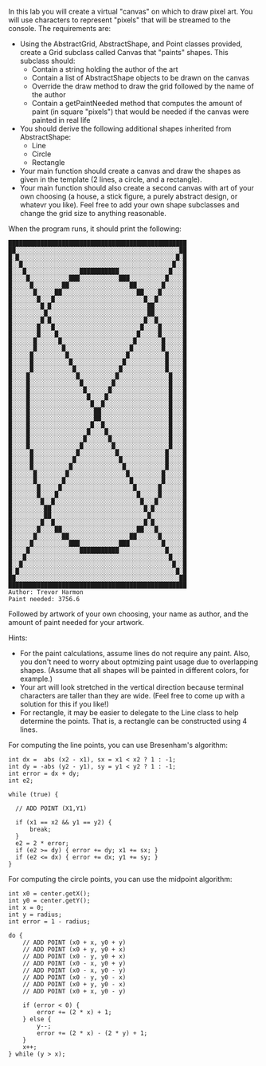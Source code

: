 In this lab you will create a virtual "canvas" on which to draw pixel art. You will use characters to represent "pixels" that will be streamed to the console. The requirements are:

* Using the AbstractGrid, AbstractShape, and Point classes provided, create a Grid subclass called Canvas that "paints" shapes. This subclass should:
    * Contain a string holding the author of the art
    * Contain a list of AbstractShape objects to be drawn on the canvas
    * Override the draw method to draw the grid followed by the name of the author
    * Contain a getPaintNeeded method that computes the amount of paint (in square "pixels") that would be needed if the canvas were painted in real life
* You should derive the following additional shapes inherited from AbstractShape:
    * Line
    * Circle
    * Rectangle
* Your main function should create a canvas and draw the shapes as given in the template (2 lines, a circle, and a rectangle).
* Your main function should also create a second canvas with art of your own choosing (a house, a stick figure, a purely abstract design, or whatevr you like). Feel free to add your own shape subclasses and change the grid size to anything reasonable.

When the program runs, it should print the following:

    ██████████████████████████████████████████████████
    ██░░░░░░░░░░░░░░░░░░░░░░░░░░░░░░░░░░░░░░░░░░░░░░██
    █░█░░░░░░░░░░░░░░░░░░░░░░░░░░░░░░░░░░░░░░░░░░░░█░█
    █░░█░░░░░░░░░░░░░░░░░░░░░░░░░░░░░░░░░░░░░░░░░░█░░█
    █░░░█░░░░░░░░░░░░░░░███████████░░░░░░░░░░░░░░█░░░█
    █░░░░█░░░░░░░░░░░███░░░░░░░░░░░███░░░░░░░░░░█░░░░█
    █░░░░░█░░░░░░░░██░░░░░░░░░░░░░░░░░██░░░░░░░█░░░░░█
    █░░░░░░█░░░░░██░░░░░░░░░░░░░░░░░░░░░██░░░░█░░░░░░█
    █░░░░░░░█░░░█░░░░░░░░░░░░░░░░░░░░░░░░░█░░█░░░░░░░█
    █░░░░░░░░█░█░░░░░░░░░░░░░░░░░░░░░░░░░░░██░░░░░░░░█
    █░░░░░░░░░█░░░░░░░░░░░░░░░░░░░░░░░░░░░░██░░░░░░░░█
    █░░░░░░░░█░█░░░░░░░░░░░░░░░░░░░░░░░░░░█░░█░░░░░░░█
    █░░░░░░░█░░░█░░░░░░░░░░░░░░░░░░░░░░░░█░░░░█░░░░░░█
    █░░░░░░░█░░░░█░░░░░░░░░░░░░░░░░░░░░░█░░░░░█░░░░░░█
    █░░░░░░█░░░░░░█░░░░░░░░░░░░░░░░░░░░█░░░░░░░█░░░░░█
    █░░░░░░█░░░░░░░█░░░░░░░░░░░░░░░░░░█░░░░░░░░█░░░░░█
    █░░░░░█░░░░░░░░░█░░░░░░░░░░░░░░░░█░░░░░░░░░░█░░░░█
    █░░░░░█░░░░░░░░░░█░░░░░░░░░░░░░░█░░░░░░░░░░░█░░░░█
    █░░░░░█░░░░░░░░░░░█░░░░░░░░░░░░█░░░░░░░░░░░░█░░░░█
    █░░░░█░░░░░░░░░░░░░█░░░░░░░░░░█░░░░░░░░░░░░░░█░░░█
    █░░░░█░░░░░░░░░░░░░░█░░░░░░░░█░░░░░░░░░░░░░░░█░░░█
    █░░░░█░░░░░░░░░░░░░░░█░░░░░░█░░░░░░░░░░░░░░░░█░░░█
    █░░░░█░░░░░░░░░░░░░░░░█░░░░█░░░░░░░░░░░░░░░░░█░░░█
    █░░░░█░░░░░░░░░░░░░░░░░█░░█░░░░░░░░░░░░░░░░░░█░░░█
    █░░░░█░░░░░░░░░░░░░░░░░░██░░░░░░░░░░░░░░░░░░░█░░░█
    █░░░░█░░░░░░░░░░░░░░░░░░██░░░░░░░░░░░░░░░░░░░█░░░█
    █░░░░█░░░░░░░░░░░░░░░░░█░░█░░░░░░░░░░░░░░░░░░█░░░█
    █░░░░█░░░░░░░░░░░░░░░░█░░░░█░░░░░░░░░░░░░░░░░█░░░█
    █░░░░█░░░░░░░░░░░░░░░█░░░░░░█░░░░░░░░░░░░░░░░█░░░█
    █░░░░█░░░░░░░░░░░░░░█░░░░░░░░█░░░░░░░░░░░░░░░█░░░█
    █░░░░░█░░░░░░░░░░░░█░░░░░░░░░░█░░░░░░░░░░░░░█░░░░█
    █░░░░░█░░░░░░░░░░░█░░░░░░░░░░░░█░░░░░░░░░░░░█░░░░█
    █░░░░░█░░░░░░░░░░█░░░░░░░░░░░░░░█░░░░░░░░░░░█░░░░█
    █░░░░░░█░░░░░░░░█░░░░░░░░░░░░░░░░█░░░░░░░░░█░░░░░█
    █░░░░░░█░░░░░░░█░░░░░░░░░░░░░░░░░░█░░░░░░░░█░░░░░█
    █░░░░░░░█░░░░░█░░░░░░░░░░░░░░░░░░░░█░░░░░░█░░░░░░█
    █░░░░░░░█░░░░█░░░░░░░░░░░░░░░░░░░░░░█░░░░░█░░░░░░█
    █░░░░░░░░█░░█░░░░░░░░░░░░░░░░░░░░░░░░█░░░█░░░░░░░█
    █░░░░░░░░░██░░░░░░░░░░░░░░░░░░░░░░░░░░█░█░░░░░░░░█
    █░░░░░░░░░██░░░░░░░░░░░░░░░░░░░░░░░░░░░█░░░░░░░░░█
    █░░░░░░░░█░░█░░░░░░░░░░░░░░░░░░░░░░░░░█░█░░░░░░░░█
    █░░░░░░░█░░░░██░░░░░░░░░░░░░░░░░░░░░██░░░█░░░░░░░█
    █░░░░░░█░░░░░░░██░░░░░░░░░░░░░░░░░██░░░░░░█░░░░░░█
    █░░░░░█░░░░░░░░░░███░░░░░░░░░░░███░░░░░░░░░█░░░░░█
    █░░░░█░░░░░░░░░░░░░░███████████░░░░░░░░░░░░░█░░░░█
    █░░░█░░░░░░░░░░░░░░░░░░░░░░░░░░░░░░░░░░░░░░░░█░░░█
    █░░█░░░░░░░░░░░░░░░░░░░░░░░░░░░░░░░░░░░░░░░░░░█░░█
    █░█░░░░░░░░░░░░░░░░░░░░░░░░░░░░░░░░░░░░░░░░░░░░█░█
    ██░░░░░░░░░░░░░░░░░░░░░░░░░░░░░░░░░░░░░░░░░░░░░░██
    ██████████████████████████████████████████████████
    Author: Trevor Harmon
    Paint needed: 3756.6

Followed by artwork of your own choosing, your name as author, and the amount of paint needed for your artwork.

Hints:

* For the paint calculations, assume lines do not require any paint. Also, you don't need to worry about optmizing paint usage due to overlapping shapes. (Assume that all shapes will be painted in different colors, for example.)
* Your art will look stretched in the vertical direction because terminal characters are taller than they are wide. (Feel free to come up with a solution for this if you like!)
* For rectangle, it may be easier to delegate to the Line class to help determine the points. That is, a rectangle can be constructed using 4 lines.

For computing the line points, you can use Bresenham's algorithm:

    int dx =  abs (x2 - x1), sx = x1 < x2 ? 1 : -1;
    int dy = -abs (y2 - y1), sy = y1 < y2 ? 1 : -1; 
    int error = dx + dy;
    int e2;

    while (true) {
      
      // ADD POINT (X1,Y1)
      
      if (x1 == x2 && y1 == y2) {
          break;
      }
      e2 = 2 * error;
      if (e2 >= dy) { error += dy; x1 += sx; }
      if (e2 <= dx) { error += dx; y1 += sy; }
    }

For computing the circle points, you can use the midpoint algorithm:

    int x0 = center.getX();
    int y0 = center.getY();
    int x = 0;
    int y = radius;
    int error = 1 - radius;

    do {
        // ADD POINT (x0 + x, y0 + y)
        // ADD POINT (x0 + y, y0 + x)
        // ADD POINT (x0 - y, y0 + x)
        // ADD POINT (x0 - x, y0 + y)
        // ADD POINT (x0 - x, y0 - y)
        // ADD POINT (x0 - y, y0 - x)
        // ADD POINT (x0 + y, y0 - x)
        // ADD POINT (x0 + x, y0 - y)

        if (error < 0) {
            error += (2 * x) + 1;
        } else {
            y--;
            error += (2 * x) - (2 * y) + 1;
        }
        x++;
    } while (y > x);
